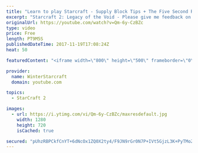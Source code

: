 ```yaml
---
title: "Learn to play Starcraft - Supply Block Tips + The Five Second Rule (Basic Guide & Tutorial)"
excerpt: "Starcraft 2: Legacy of the Void - Please give me feedback on this general video style/commentary, hopefully it helps you guys out!  Can very easily make more on different concepts if it is the right direction!  Sc2ReplayStats - http://www.sc2replaystats.com"
originalUrl: https://youtube.com/watch?v=Qm-6y-CzBZc
type: video
price: Free
length: PT9M5S
publishedDateTime: 2017-11-19T17:08:24Z
heat: 50

featuredContent: "<iframe width=\"800\" height=\"500\" frameborder=\"0\" src=\"https://www.youtube.com/embed/Qm-6y-CzBZc\" allow=\"accelerometer; autoplay; encrypted-media; gyroscope; picture-in-picture\" allowfullscreen></iframe>"

provider:
  name: WinterStarcraft
  domain: youtube.com

topics:
  - StarCraft 2

images:
  - url: https://i.ytimg.com/vi/Qm-6y-CzBZc/maxresdefault.jpg
    width: 1280
    height: 720
    isCached: true

secured: "pUhzRBPCkfCnYT+6dNcOx1ZQ0X2ty4/F9JN9rGr0N7P+IVt5GjzL3K+PyTMoZKrAtwcbR9V5l1Tra4qMAqhSs1eJ0ux8UlMGSjZruoLsP9DVAhtIBYSjpuE5oQuLBNLYyJ3pC+NSrIHQ+Pb1Zni8WN1fASXrT6dB3QIzVTDMlFHNDNWOFKNJZ5LNT9wCq47AXA8ymLHBJImoIzMEmiXX1r/rzqFi8mkFYwG/OAyflEDriK/nqERkz3aOlcIDhXvCN0jSfMeKjzYNqTv3VNUM5/P4q50kYcB22QJL2l/nQHAPvjhBzL3aCEbuRkRZTqwLbHdrwfUjBxh+LdaYLFPFSph4PfXw0mHoAK1KgQnoueqT1cReXay9DD7RoE9UBxqTf53K+7cqrCsLYGAw3UEF5Qq0b+n7D8kE+u6oPDk8Fic=;pi6L8eRoDyTsweIrbMxemw=="
---
```


